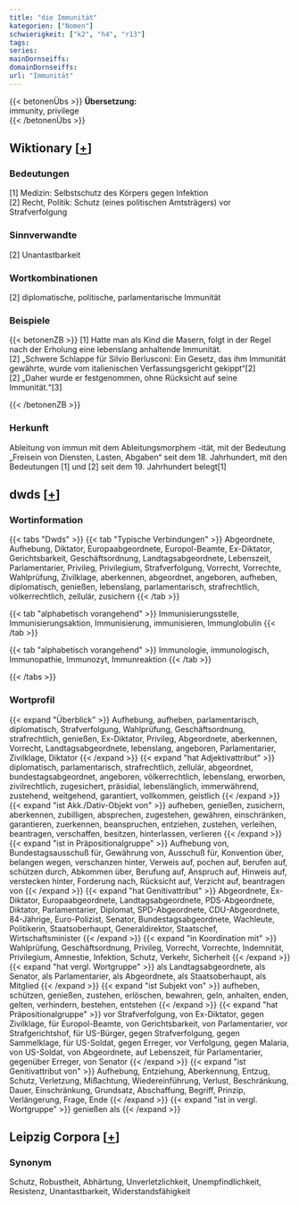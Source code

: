 ```yaml
---
title: "die Immunität"
kategorien: ["Nomen"]
schwierigkeit: ["k2", "h4", "r13"]
tags:
series:
mainDornseiffs:
domainDornseiffs:
url: "Immunität"
---
```


{{< betonenÜbs >}}
**Übersetzung:**  
immunity, privilege  
{{< /betonenÜbs >}}

## Wiktionary [[+](https://de.wiktionary.org/wiki/Immunität)]

### Bedeutungen
[1] Medizin: Selbstschutz des Körpers gegen Infektion  
[2] Recht, Politik: Schutz (eines politischen Amtsträgers) vor Strafverfolgung  

### Sinnverwandte
[2] Unantastbarkeit  

### Wortkombinationen
[2] diplomatische, politische, parlamentarische Immunität  

### Beispiele
{{< betonenZB >}}
[1] Hatte man als Kind die Masern, folgt in der Regel nach der Erholung eine lebenslang anhaltende Immunität.  
[2] „Schwere Schlappe für Silvio Berlusconi: Ein Gesetz, das ihm Immunität gewährte, wurde vom italienischen Verfassungsgericht gekippt“[2]  
[2] „Daher wurde er festgenommen, ohne Rücksicht auf seine Immunität.“[3]  

{{< /betonenZB >}}
### Herkunft
Ableitung von immun mit dem Ableitungsmorphem -ität, mit der Bedeutung „Freisein von Diensten, Lasten, Abgaben“ seit dem 18. Jahrhundert, mit den Bedeutungen [1] und [2] seit dem 19. Jahrhundert belegt[1]  



## dwds [[+](https://www.dwds.de/wb/Immunität)]

### Wortinformation
{{< tabs "Dwds" >}}
{{< tab "Typische Verbindungen" >}}
Abgeordnete, Aufhebung, Diktator, Europaabgeordnete, Europol-Beamte, Ex-Diktator, Gerichtsbarkeit, Geschäftsordnung, Landtagsabgeordnete, Lebenszeit, Parlamentarier, Privileg, Privilegium, Strafverfolgung, Vorrecht, Vorrechte, Wahlprüfung, Zivilklage, aberkennen, abgeordnet, angeboren, aufheben, diplomatisch, genießen, lebenslang, parlamentarisch, strafrechtlich, völkerrechtlich, zellulär, zusichern
{{< /tab >}}

{{< tab "alphabetisch vorangehend" >}}
Immunisierungsstelle, Immunisierungsaktion, Immunisierung, immunisieren, Immunglobulin
{{< /tab >}}

{{< tab "alphabetisch vorangehend" >}}
Immunologie, immunologisch, Immunopathie, Immunozyt, Immunreaktion
{{< /tab >}}

{{< /tabs >}}

### Wortprofil
{{< expand "Überblick" >}} Aufhebung, aufheben, parlamentarisch, diplomatisch, Strafverfolgung, Wahlprüfung, Geschäftsordnung, strafrechtlich, genießen, Ex-Diktator, Privileg, Abgeordnete, aberkennen, Vorrecht, Landtagsabgeordnete, lebenslang, angeboren, Parlamentarier, Zivilklage, Diktator {{< /expand >}}
{{< expand "hat Adjektivattribut" >}} diplomatisch, parlamentarisch, strafrechtlich, zellulär, abgeordnet, bundestagsabgeordnet, angeboren, völkerrechtlich, lebenslang, erworben, zivilrechtlich, zugesichert, präsidial, lebenslänglich, immerwährend, zustehend, weitgehend, garantiert, vollkommen, geistlich {{< /expand >}}
{{< expand "ist Akk./Dativ-Objekt von" >}} aufheben, genießen, zusichern, aberkennen, zubilligen, absprechen, zugestehen, gewähren, einschränken, garantieren, zuerkennen, beanspruchen, entziehen, zustehen, verleihen, beantragen, verschaffen, besitzen, hinterlassen, verlieren {{< /expand >}}
{{< expand "ist in Präpositionalgruppe" >}} Aufhebung von, Bundestagsausschuß für, Gewährung von, Ausschuß für, Konvention über, belangen wegen, verschanzen hinter, Verweis auf, pochen auf, berufen auf, schützen durch, Abkommen über, Berufung auf, Anspruch auf, Hinweis auf, verstecken hinter, Forderung nach, Rücksicht auf, Verzicht auf, beantragen von {{< /expand >}}
{{< expand "hat Genitivattribut" >}} Abgeordnete, Ex-Diktator, Europaabgeordnete, Landtagsabgeordnete, PDS-Abgeordnete, Diktator, Parlamentarier, Diplomat, SPD-Abgeordnete, CDU-Abgeordnete, 84-Jährige, Euro-Polizist, Senator, Bundestagsabgeordnete, Wachleute, Politikerin, Staatsoberhaupt, Generaldirektor, Staatschef, Wirtschaftsminister {{< /expand >}}
{{< expand "in Koordination mit" >}} Wahlprüfung, Geschäftsordnung, Privileg, Vorrecht, Vorrechte, Indemnität, Privilegium, Amnestie, Infektion, Schutz, Verkehr, Sicherheit {{< /expand >}}
{{< expand "hat vergl. Wortgruppe" >}} als Landtagsabgeordnete, als Senator, als Parlamentarier, als Abgeordnete, als Staatsoberhaupt, als Mitglied {{< /expand >}}
{{< expand "ist Subjekt von" >}} aufheben, schützen, genießen, zustehen, erlöschen, bewahren, geln, anhalten, enden, gelten, verhindern, bestehen, entstehen {{< /expand >}}
{{< expand "hat Präpositionalgruppe" >}} vor Strafverfolgung, von Ex-Diktator, gegen Zivilklage, für Europol-Beamte, von Gerichtsbarkeit, von Parlamentarier, vor Strafgerichtshof, für US-Bürger, gegen Strafverfolgung, gegen Sammelklage, für US-Soldat, gegen Erreger, vor Verfolgung, gegen Malaria, von US-Soldat, von Abgeordnete, auf Lebenszeit, für Parlamentarier, gegenüber Erreger, von Senator {{< /expand >}}
{{< expand "ist Genitivattribut von" >}} Aufhebung, Entziehung, Aberkennung, Entzug, Schutz, Verletzung, Mißachtung, Wiedereinführung, Verlust, Beschränkung, Dauer, Einschränkung, Grundsatz, Abschaffung, Begriff, Prinzip, Verlängerung, Frage, Ende {{< /expand >}}
{{< expand "ist in vergl. Wortgruppe" >}} genießen als {{< /expand >}}

## Leipzig Corpora [[+](https://corpora.uni-leipzig.de/en/res?word=Immunität&corpusId=deu_newscrawl-public_2018)]


### Synonym
Schutz, Robustheit, Abhärtung, Unverletzlichkeit, Unempfindlichkeit, Resistenz, Unantastbarkeit, Widerstandsfähigkeit

